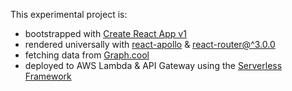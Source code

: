 This experimental project is:
- bootstrapped with [Create React App v1](https://github.com/facebookincubator/create-react-app)
- rendered universally with [react-apollo](https://github.com/apollographql/react-apollo) & [react-router@^3.0.0](https://github.com/ReactTraining/react-router/tree/v3)
- fetching data from [Graph.cool](https://www.graph.cool/)
- deployed to AWS Lambda & API Gateway using the [Serverless Framework](https://github.com/serverless/serverless)
